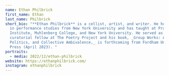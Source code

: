 ```yaml
---
name: Ethan Philbrick
first_name: Ethan
last_name: Philbrick
short_bio: "**Ethan Philbrick** is a cellist, artist, and writer. He holds a PhD
  in performance studies from New York University and has taught at Pratt
  Institute, Muhlenberg College, and New York University. He served as a 2022
  curatorial fellow at The Poetry Project and his book, _Group Works: Art,
  Politics, and Collective Ambivalence,_ is forthcoming from Fordham University
  Press (April 2023). "
portraits:
  - media: 2022/12/ethan-philbrick
website: https://ethanphilbrick.com/
instagram: ethanphilbrick
---
```

